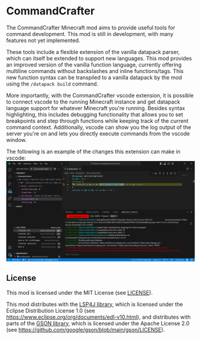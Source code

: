# CommandCrafter

The CommandCrafter Minecraft mod aims to provide
useful tools for command development. This mod
is still in development, with many features not yet
implemented.

These tools include a flexible extension of the vanilla
datapack parser, which can itself be extended to
support new languages. This mod provides an
improved version of the vanilla function language,
currently offering multiline commands without
backslashes and inline functions/tags.
This new function syntax can be transpiled to
a vanilla datapack by the mod using the `/datapack build`
command.

More importantly, with the CommandCrafter vscode extension,
it is possible to connect vscode to the running Minecraft
instance and get datapack language support for whatever
Minecraft you're running. Besides syntax highlighting, this
includes debugging functionality
that allows you to set breakpoints and step through functions
while keeping track of the current command context. Additionally,
vscode can show you the log output of the server you're on and
lets you directly execute commands from the vscode window.

The following is an example of the changes this extension can
make in vscode:
![A screenshot of vscode](editor_extensions/vscode/ExampleImage.png)

## License

This mod is licensed under the MIT License (see [LICENSE](LICENSE)).

This mod distributes with the [LSP4J library](https://github.com/eclipse-lsp4j/lsp4j), which is licensed under the Eclipse Distribution License 1.0 (see https://www.eclipse.org/org/documents/edl-v10.html), and distributes with parts of the [GSON library](https://github.com/google/gson), which is licensed under the Apache License 2.0 (see https://github.com/google/gson/blob/main/gson/LICENSE).  
